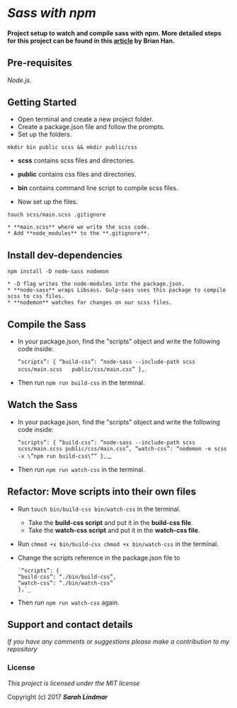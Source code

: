 # _Sass with npm_

#### Project setup to watch and compile sass with npm. More detailed steps for this project can be found in this [article](https://medium.com/@brianhan/watch-compile-your-sass-with-npm-9ba2b878415b) by Brian Han.

## Pre-requisites

_Node.js._

## Getting Started

* Open terminal and create a new project folder.
* Create a package.json file and follow the prompts.
* Set up the folders.

`mkdir bin public scss && mkdir public/css`

  * **scss** contains scss files and directories.
  * **public** contains css files and directories.
  * **bin** contains command line script to compile scss files.

* Now set up the files.

`touch scss/main.scss .gitignore`

    * **main.scss** where we write the scss code.
    * Add **node_modules** to the **.gitignore**.

## Install dev-dependencies

`npm install -D node-sass nodemon`

    * -D flag writes the node-modules into the package.json.
    * **node-sass** wraps Libsass. Gulp-sass uses this package to compile scss to css files.
    * **nodemon** watches for changes on our scss files.

## Compile the Sass

* In your package.json, find the "scripts" object and write the following code inside:

     `“scripts”: {
      “build-css”: “node-sass --include-path scss scss/main.scss   public/css/main.css”
      },`.

* Then run `npm run build-css` in the terminal.

## Watch the Sass

* In your package.json, find the "scripts" object and write the following code inside:

    `“scripts”: {
      “build-css”: “node-sass --include-path scss scss/main.scss public/css/main.css”,
      “watch-css”: “nodemon -e scss -x \”npm run build-css\””
      },`._

* Then run `npm run watch-css` in the terminal.

## Refactor: Move scripts into their own files

* Run `touch bin/build-css bin/watch-css` in the terminal.

    * Take the **build-css script** and put it in the **build-css file**.
    * Take the **watch-css script** and put it in the **watch-css file**.

* Run `chmod +x bin/build-css chmod +x bin/watch-css` in the terminal.
* Change the scripts reference in the package.json file to

      `“scripts”: {
      “build-css”: “./bin/build-css”,
      “watch-css”: “./bin/watch-css”
      },`_

* Then run `npm run watch-css` again.     


## Support and contact details

_If you have any comments or suggestions please make a contribution to my repository_

### License

*This project is licensed under the MIT license*

Copyright (c) 2017 **_Sarah Lindmar_**
